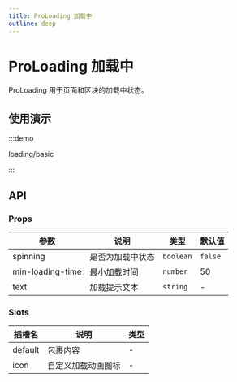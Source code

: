```yaml
---
title: ProLoading 加载中
outline: deep
---
```


# ProLoading 加载中

ProLoading 用于页面和区块的加载中状态。

## 使用演示

:::demo

loading/basic

:::

## API

### Props

| 参数             | 说明             | 类型      | 默认值  |
| ---------------- | ---------------- | --------- | ------- |
| spinning         | 是否为加载中状态 | `boolean` | `false` |
| min-loading-time | 最小加载时间     | `number`  | 50      |
| text             | 加载提示文本     | `string`  | -       |

### Slots

| 插槽名  | 说明               | 类型 |
| ------- | ------------------ | ---- |
| default | 包裹内容           | -    |
| icon    | 自定义加载动画图标 | -    |
